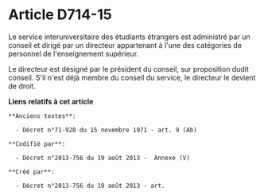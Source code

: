 # Article D714-15

Le service interuniversitaire des étudiants étrangers est administré par un conseil et dirigé par un directeur appartenant à
l'une des catégories de personnel de l'enseignement supérieur.

Le directeur est désigné par le président du conseil, sur proposition dudit conseil. S'il n'est déjà membre du conseil du
service, le directeur le devient de droit.

**Liens relatifs à cet article**

	**Anciens textes**:

	  - Décret n°71-928 du 15 novembre 1971 - art. 9 (Ab)

	**Codifié par**:

	  - Décret n°2013-756 du 19 août 2013 -  Annexe (V)

	**Créé par**:

	  - Décret n°2013-756 du 19 août 2013 - art.
